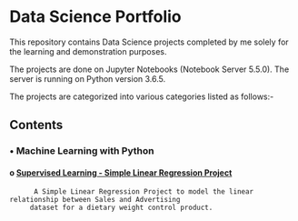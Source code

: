 # Data Science Portfolio

This repository contains Data Science projects completed by me solely for the learning and demonstration purposes. 

The projects are done on Jupyter Notebooks (Notebook Server 5.5.0). The server is running on Python version 3.6.5.

The projects are categorized into various categories listed as follows:- 

  ## Contents
 
   ### •	Machine Learning with Python
  
   #### o [Supervised Learning - Simple Linear Regression Project](https://github.com/pb111/data-science-portfolio/blob/master/SLR%20Project.ipynb)
      
          A Simple Linear Regression Project to model the linear relationship between Sales and Advertising 
         dataset for a dietary weight control product.


